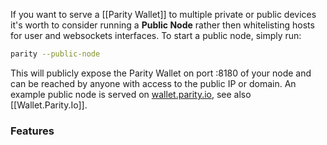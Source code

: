 If you want to serve a [[Parity Wallet]] to multiple private or public devices it's worth to consider running a **Public Node** rather then whitelisting hosts for user and websockets interfaces. To start a public node, simply run:

```bash
parity --public-node
```

This will publicly expose the Parity Wallet on port :8180 of your node and can be reached by anyone with access to the public IP or domain. An example public node is served on [wallet.parity.io](https://wallet.parity.io/), see also [[Wallet.Parity.Io]].

### Features

